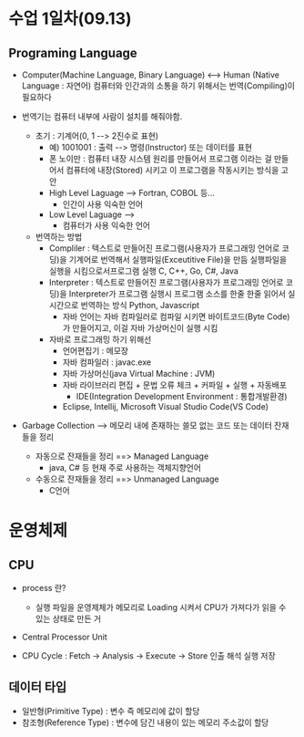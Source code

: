 # 수업 1일차(09.13)

## Programing Language

- Computer(Machine Language, Binary Language)
  <--> Human (Native Language : 자연어)
  컴퓨터와 인간과의 소통을 하기 위해서는 번역(Compiling)이 필요하다
- 번역기는 컴퓨터 내부에 사람이 설치를 해줘야함.

  - 초기 : 기계어(0, 1 --> 2진수로 표현)
    - 예) 1001001 : 출력 --> 명령(Instructor) 또는 데이터를 표현
    - 폰 노이만 : 컴퓨터 내장 시스템 원리를 만들어서 프로그램 이라는 걸 만들어서 컴퓨터에 내장(Stored) 시키고
      이 프로그램을 작동시키는 방식을 고안
    - High Level Laguage --> Fortran, COBOL 등...
      - 인간이 사용 익숙한 언어
    - Low Level Laguage -->
      - 컴퓨터가 사용 익숙한 언어
  - 번역하는 방법
    - Compliler : 텍스트로 만들어진 프로그램(사용자가 프로그래밍 언어로 코딩)을
      기계어로 번역해서 실행파일(Exceutitive File)을 만듬
      실행파일을 실행을 시킴으로서프로그램 실행
      C, C++, Go, C#, Java
    - Interpreter : 텍스트로 만들어진 프로그램(사용자가 프로그래밍 언어로 코딩)을
      Interpreter가 프로그램 실행시 프로그램 소스를 한줄 한줄 읽어서 실시간으로 번역하는 방식
      Python, Javascript
      - 자바 언어는 자바 컴파일러로 컴파일 시키면 바이트코드(Byte Code)가 만들어지고, 이걸 자바 가상머신이 실행 시킴
    - 자바로 프로그래밍 하기 위해선
      - 언어편집기 : 메모장
      - 자바 컴파일러 : javac.exe
      - 자바 가상머신(java Virtual Machine : JVM)
      - 자바 라이브러리
        편집 + 문법 오류 체크 + 커파일 + 실행 + 자동배포
        - IDE(Integration Development Environment : 통합개발환경)
      - Eclipse, Intellij, Microsoft Visual Studio Code(VS Code)

- Garbage Collection --> 메모리 내에 존재하는 쓸모 없는 코드 또는 데이터 잔재들을 정리
  - 자동으로 잔재들을 정리 ==> Managed Language
    - java, C# 등 현재 주로 사용하는 객체지향언어
  - 수동으로 잔재들을 정리 ==> Unmanaged Language
    - C언어

# 운영체제

## CPU

- process 란?
  - 실행 파일을 운영제체가 메모리로 Loading 시켜서 CPU가 가져다가 읽을 수 있는 상태로 만든 거
- Central Processor Unit

- CPU Cycle : Fetch -> Analysis -> Execute -> Store
  인출 해석 실행 저장

## 데이터 타입

- 일반형(Primitive Type) : 변수 즉 메모리에 값이 할당
- 참조형(Reference Type) : 변수에 담긴 내용이 있는 메모리 주소값이 할당
